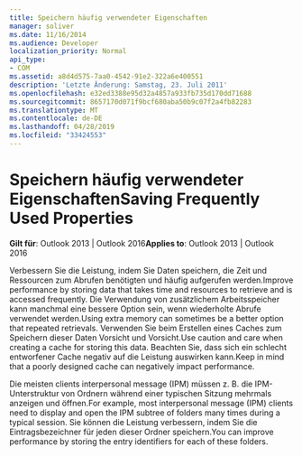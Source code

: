 ```yaml
---
title: Speichern häufig verwendeter Eigenschaften
manager: soliver
ms.date: 11/16/2014
ms.audience: Developer
localization_priority: Normal
api_type:
- COM
ms.assetid: a8d4d575-7aa0-4542-91e2-322a6e400551
description: 'Letzte Änderung: Samstag, 23. Juli 2011'
ms.openlocfilehash: e32ed3388e95d32a4857a933fb735d170dd71688
ms.sourcegitcommit: 8657170d071f9bcf680aba50b9c07f2a4fb82283
ms.translationtype: MT
ms.contentlocale: de-DE
ms.lasthandoff: 04/28/2019
ms.locfileid: "33424553"
---
```

# <a name="saving-frequently-used-properties"></a><span data-ttu-id="c8255-103">Speichern häufig verwendeter Eigenschaften</span><span class="sxs-lookup"><span data-stu-id="c8255-103">Saving Frequently Used Properties</span></span>

  
  
<span data-ttu-id="c8255-104">**Gilt für**: Outlook 2013 | Outlook 2016</span><span class="sxs-lookup"><span data-stu-id="c8255-104">**Applies to**: Outlook 2013 | Outlook 2016</span></span> 
  
<span data-ttu-id="c8255-105">Verbessern Sie die Leistung, indem Sie Daten speichern, die Zeit und Ressourcen zum Abrufen benötigten und häufig aufgerufen werden.</span><span class="sxs-lookup"><span data-stu-id="c8255-105">Improve performance by storing data that takes time and resources to retrieve and is accessed frequently.</span></span> <span data-ttu-id="c8255-106">Die Verwendung von zusätzlichem Arbeitsspeicher kann manchmal eine bessere Option sein, wenn wiederholte Abrufe verwendet werden.</span><span class="sxs-lookup"><span data-stu-id="c8255-106">Using extra memory can sometimes be a better option that repeated retrievals.</span></span> <span data-ttu-id="c8255-107">Verwenden Sie beim Erstellen eines Caches zum Speichern dieser Daten Vorsicht und Vorsicht.</span><span class="sxs-lookup"><span data-stu-id="c8255-107">Use caution and care when creating a cache for storing this data.</span></span> <span data-ttu-id="c8255-108">Beachten Sie, dass sich ein schlecht entworfener Cache negativ auf die Leistung auswirken kann.</span><span class="sxs-lookup"><span data-stu-id="c8255-108">Keep in mind that a poorly designed cache can negatively impact performance.</span></span>
  
<span data-ttu-id="c8255-109">Die meisten clients interpersonal message (IPM) müssen z. B. die IPM-Unterstruktur von Ordnern während einer typischen Sitzung mehrmals anzeigen und öffnen.</span><span class="sxs-lookup"><span data-stu-id="c8255-109">For example, most interpersonal message (IPM) clients need to display and open the IPM subtree of folders many times during a typical session.</span></span> <span data-ttu-id="c8255-110">Sie können die Leistung verbessern, indem Sie die Eintragsbezeichner für jeden dieser Ordner speichern.</span><span class="sxs-lookup"><span data-stu-id="c8255-110">You can improve performance by storing the entry identifiers for each of these folders.</span></span> 
  

